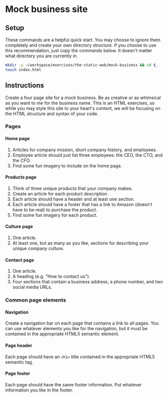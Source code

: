 # Mock business site

## Setup

These commands are a helpful quick start. You may choose to ignore them completely and create your own directory structure. If you choose to use this recommendation, just copy the commands below. It doesn't matter what directory you are currently in.

```bash
mkdir -p ~/workspace/exercises/the-static-web/mock-business && cd $_
touch index.html
```

## Instructions

Create a four page site for a mock business. Be as creative or as whimsical as you want to me for the business name. This is an HTML exercises, so while you may style this site to your heart's content, we will be focusing on the HTML structure and syntax of your code.

### Pages

#### Home page

1. Articles for company mission, short company history, and employees.
1. Employee article should just list three employees: the CEO, the CTO, and the CFO.
1. Find some fun imagery to include on the home page.

#### Products page

1. Think of three unique products that your company makes.
1. Create an article for each product description.
1. Each article should have a header and at least one section.
1. Each article should have a footer that has a link to Amazon (doesn't have to be real) to purchase the product.
1. Find some fun imagery for each product.

#### Culture page

1. One article.
1. At least one, but as many as you like, sections for describing your unique company culture.

#### Contact page

1. One article.
1. A heading (e.g. "How to contact us").
1. Four sections that contain a business address, a phone number, and two social media URLs.

### Common page elements

#### Navigation

Create a navigation bar on each page that contains a link to all pages. You can use whatever elements you like for the navigation, but it must be contained in the appropriate HTML5 semantic element.

#### Page header

Each page should have an `<h1>` title contained in the appropriate HTML5 semantic tag.

#### Page footer

Each page should have the same footer information. Put whatever information you like in the footer.
